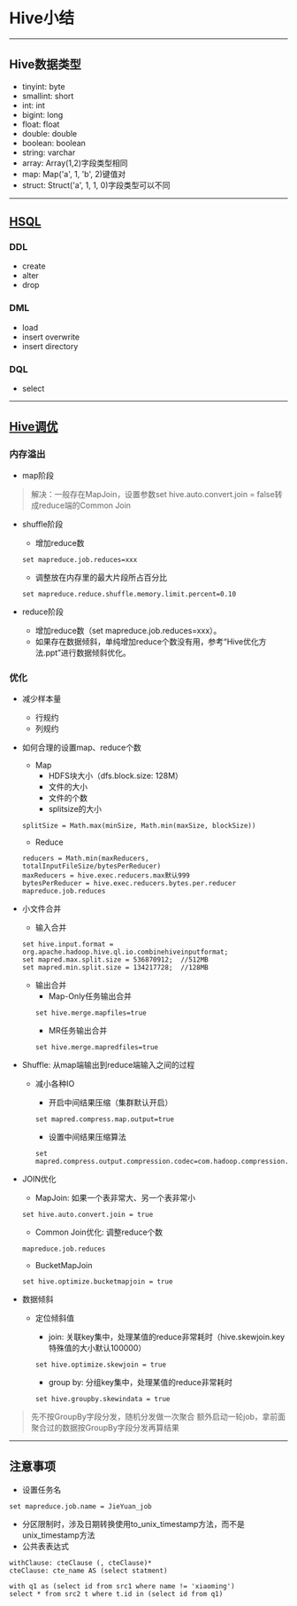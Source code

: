 # Hive小结

---

## Hive数据类型
- tinyint: byte
- smallint: short
- int: int
- bigint: long
- float: float
- double: double
- boolean: boolean
- string: varchar
- array: Array(1,2)字段类型相同
- map: Map('a', 1, 'b', 2)键值对
- struct: Struct('a', 1, 1, 0)字段类型可以不同

---

## [HSQL][1]
### DDL
- create 
- alter 
- drop
### DML
- load
- insert overwrite
- insert directory
### DQL
- select
---

## [Hive调优][3]
### 内存溢出
- map阶段
> 解决：一般存在MapJoin，设置参数set hive.auto.convert.join = false转成reduce端的Common Join
- shuffle阶段
    - 增加reduce数
    ```
    set mapreduce.job.reduces=xxx
    ```
    
    - 调整放在内存里的最大片段所占百分比
    ```
    set mapreduce.reduce.shuffle.memory.limit.percent=0.10
    ```
    
- reduce阶段
    - 增加reduce数（set mapreduce.job.reduces=xxx）。
    - 如果存在数据倾斜，单纯增加reduce个数没有用，参考“Hive优化方法.ppt”进行数据倾斜优化。

### 优化
- 减少样本量
    - 行规约
    - 列规约
- 如何合理的设置map、reduce个数
    - Map
        - HDFS块大小（dfs.block.size: 128M）
        - 文件的大小
        - 文件的个数
        - splitsize的大小
	```
	splitSize = Math.max(minSize, Math.min(maxSize, blockSize))
	```
	
    - Reduce
    ```
    reducers = Math.min(maxReducers, totalInputFileSize/bytesPerReducer)
    maxReducers = hive.exec.reducers.max默认999
    bytesPerReducer = hive.exec.reducers.bytes.per.reducer 
    mapreduce.job.reduces
    ```
    
- 小文件合并
    - 输入合并
    ```
    set hive.input.format = org.apache.hadoop.hive.ql.io.combinehiveinputformat;
    set mapred.max.split.size = 536870912;  //512MB
    set mapred.min.split.size = 134217728;  //128MB
    ```
    
    - 输出合并
        - Map-Only任务输出合并
        ```
        set hive.merge.mapfiles=true
        ```
        - MR任务输出合并
        ```
        set hive.merge.mapredfiles=true
        ```
        
- Shuffle: 从map端输出到reduce端输入之间的过程
	- 减小各种IO
	    - 开启中间结果压缩（集群默认开启）
	    ```
	    set mapred.compress.map.output=true
	    ```
	    
	    - 设置中间结果压缩算法
	    ```
	    set mapred.compress.output.compression.codec=com.hadoop.compression.lzo.LzoCodec
	    ```

- JOIN优化
    - MapJoin: 如果一个表非常大、另一个表非常小
    ```默认开启
    set hive.auto.convert.join = true
    ```
    - Common Join优化: 调整reduce个数
    ```
    mapreduce.job.reduces
    ```
    - BucketMapJoin
    ```
    set hive.optimize.bucketmapjoin = true
    ```
    
- 数据倾斜
    - 定位倾斜值
        - join: 关联key集中，处理某值的reduce非常耗时（hive.skewjoin.key特殊值的大小默认100000）
        ```
        set hive.optimize.skewjoin = true
        ```
        
        - group by: 分组key集中，处理某值的reduce非常耗时
        ```
        set hive.groupby.skewindata = true
        ```
        
> 先不按GroupBy字段分发，随机分发做一次聚合
额外启动一轮job，拿前面聚合过的数据按GroupBy字段分发再算结果

---

## 注意事项
- 设置任务名
```
set mapreduce.job.name = JieYuan_job
```
- 分区限制时，涉及日期转换使用to_unix_timestamp方法，而不是unix_timestamp方法
- 公共表表达式
```
withClause: cteClause (, cteClause)*
cteClause: cte_name AS (select statment)
```
```
with q1 as (select id from src1 where name != 'xiaoming')
select * from src2 t where t.id in (select id from q1)
```

[1]: https://github.com/Jie-Yuan/2_Spark/blob/master/1_SQL/1_Hive/GettingStarted.md
[3]: https://github.com/Jie-Yuan/2_Spark/blob/master/1_SQL/1_Hive/ParameterOptimization.md
